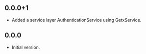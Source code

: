 ## 0.0.0+1

- Added a service layer AuthenticationService using GetxService.

## 0.0.0

- Initial version.
